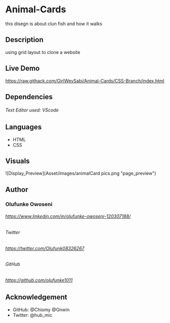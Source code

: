 # Animal-Cards
this disegn is about clun fish and how it walks


## Description

using grid layout to clone a website

## Live Demo

https://raw.githack.com/GirlWeySabi/Animal-Cards/CSS-Branch/index.html

## Dependencies

###### Text Editor used: VScode

## Languages

- HTML
- CSS

## Visuals

![Display_Preview](Asset/images/animalCard pics.png "page_preview")

## Author

###  Olufunke Owoseni

###### https://www.linkedin.com/in/olufunke-owoseni-120307188/

###### Twitter

###### https://twitter.com/Olufunk08326267

###### GitHub 

###### https://github.com/olufunke1011

## Acknowledgement

- GitHub: @Chiomy @Gnwin
- Twitter: @hub_mic

